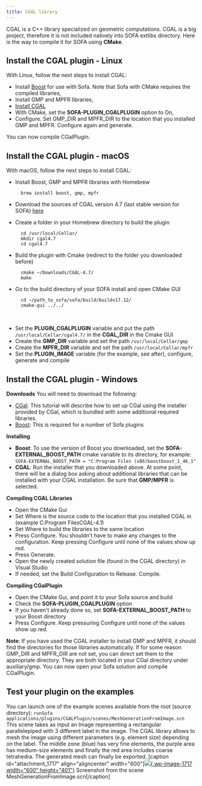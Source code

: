 ```yaml
---
title: CGAL library
---
```


CGAL is a C++ library specialized on geometric computations. CGAL is a
big project, therefore it is not included natively into SOFA extlibs
directory. Here is the way to compile it for SOFA using **CMake**.

Install the CGAL plugin - Linux
-------------------------------

With Linux, follow the next steps to install CGAL:

-   Install
    [Boost](http://www.boost.org/users/download/ "Boost download") for
    use with Sofa. Note that Sofa with CMake requires the compiled
    libraries,
-   Install GMP and MPFR libraries,
-   [Install CGAL](https://www.cgal.org/download/linux.html "CGAL download")
-   With CMake, set the **SOFA-PLUGIN\_CGALPLUGIN** option to On,
-   Configure. Set GMP\_DIR and MPFR\_DIR to the location that you
    installed GMP and MPFR. Configure again and generate.

You can now compile CGalPlugin.

Install the CGAL plugin - macOS
-------------------------------

With macOS, follow the next steps to install CGAL:

- Install Boost, GMP and MPFR libraries with Homebrew

        brew install boost, gmp, mpfr

- Download the sources of CGAL version 4.7 (last stable version for SOFA) [here](https://github.com/CGAL/cgal/releases/tag/releases%2FCGAL-4.7 "CGAL download")
- Create a folder in your Homebrew directory to build the plugin

        cd /usr/local/Cellar/
        mkdir cgal4.7
        cd cgal4.7
    
- Build the plugin with Cmake (redirect to the folder you downloaded before)

        cmake ~/Downloads/CGAL-4.7/
        make
    
- Go to the build directory of your SOFA install and open CMake GUI

        cd ~/path_to_sofa/sofa/build/buildv17.12/
        cmake-gui ../../
    
- Set the **PLUGIN\_CGALPLUGIN** variable and put the path `/usr/local/Cellar/cgal4.7/` in the **CGAL\_DIR** in the Cmake GUI
- Create the **GMP\_DIR** variable and set the path `/usr/local/Cellar/gmp`
- Create the **MPFR\_DIR** variable and set the path `/usr/local/Cellar/mpfr`
- Set the **PLUGIN\_IMAGE** variable (for the example, see after), configure, generate and compile


Install the CGAL plugin - Windows
---------------------------------

**Downloads** You will need to download the following:

-   [CGal](http://www.cgal.org/download.html "CGAL download"): This
    tutorial will describe how to set up CGal using the installer
    provided by CGal, which is bundled with some additional
    required libraries.
-   [Boost](http://www.boost.org/users/download/ "Boost download"): This
    is required for a number of Sofa plugins

**Installing**

-   **Boost**: To use the version of Boost you downloaded, set the
    **SOFA-EXTERNAL\_BOOST\_PATH** cmake variable to its directory, for
    example:
    `SOFA-EXTERNAL_BOOST_PATH = "C:Program Files (x86)boostboost_1_46_1"`
-   **CGAL**: Run the installer that you downloaded above. At some
    point, there will be a dialog box asking about additional libraries
    that can be installed with your CGAL installation. Be sure that
    **GMP/MPFR** is selected.

**Compiling CGAL Libraries**

-   Open the CMake Gui
-   Set Where is the source code to the location that you installed CGAL
    in (example C:Program FilesCGAL-4.1)
-   Set Where to build the libraries to the same location
-   Press Configure. You shouldn't have to make any changes to
    the configuration. Keep pressing Configure until none of the values
    show up red.
-   Press Generate.
-   Open the newly created solution file (found in the CGAL directory)
    in Visual Studio
-   If needed, set the Build Configuration to Release. Compile.

**Compiling CGalPlugin**

-   Open the CMake Gui, and point it to your Sofa source and build
-   Check the **SOFA-PLUGIN\_CGALPLUGIN** option
-   If you haven't already done so, set **SOFA-EXTERNAL\_BOOST\_PATH**
    to your Boost directory
-   Press Configure. Keep pressuring Configure until none of the values
    show up red.

**Note**: If you have used the CGAL installer to install GMP and MPFR,
it should find the directories for those libraries automatically. If for
some reason GMP\_DIR and MPFR\_DIR are not set, you can direct set them
to the appropriate directory. They are both located in your CGal
directory under auxiliary/gmp. You can now open your Sofa solution and
compile CGalPlugin.

Test your plugin on the examples
--------------------------------

You can launch one of the example scenes available from the root (source
directory):
`runSofa applications/plugins/CGALPlugin/scenes/MeshGenerationFromImage.scn`
This scene takes as input an Image representing a rectangular
parallelepiped with 3 different label in the image. The CGAL library
allows to mesh the image using different parameters (e.g. element size)
depending on the label. The middle zone (blue) has very fine elements,
the purple area has medium-size elements and finally the red area
includes coarse tetrahedra. The generated mesh can finally be exported.
\[caption id="attachment\_1717" align="aligncenter"
width="600"\][![](https://www.sofa-framework.org/wp-content/uploads/2014/11/MeshGenerationFromImage.png){.wp-image-1717
width="600"
height="401"}](https://www.sofa-framework.org/wp-content/uploads/2014/11/MeshGenerationFromImage.png)
Screenshot from the scene MeshGenerationFromImage.scn\[/caption\]

